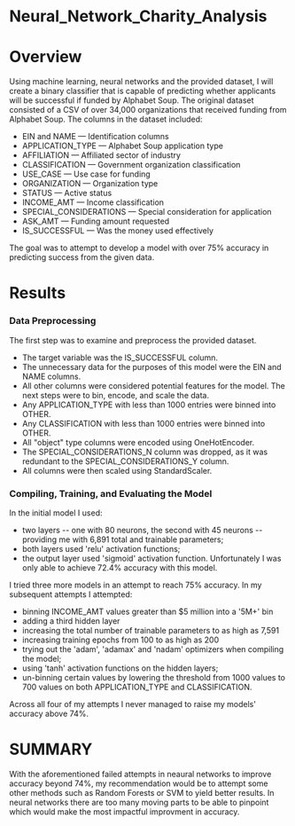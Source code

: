# Neural_Network_Charity_Analysis

# Overview

Using machine learning, neural networks and the provided dataset, I will create a binary classifier that is capable of predicting whether applicants will be successful if funded by Alphabet Soup. The original dataset consisted of a CSV of over 34,000 organizations that received funding from Alphabet Soup. The columns in the dataset included:

* EIN and NAME — Identification columns
* APPLICATION_TYPE — Alphabet Soup application type
* AFFILIATION — Affiliated sector of industry
* CLASSIFICATION — Government organization classification
* USE_CASE — Use case for funding
* ORGANIZATION — Organization type
* STATUS — Active status
* INCOME_AMT — Income classification
* SPECIAL_CONSIDERATIONS — Special consideration for application
* ASK_AMT — Funding amount requested
* IS_SUCCESSFUL — Was the money used effectively

The goal was to attempt to develop a model with over 75% accuracy in predicting success from the given data.

# Results

### Data Preprocessing

The first step was to examine and preprocess the provided dataset.

* The target variable was the IS_SUCCESSFUL column.
* The unnecessary data for the purposes of this model were the EIN and NAME columns.
* All other columns were considered potential features for the model. The next steps were to bin, encode, and scale the   data.
* Any APPLICATION_TYPE with less than 1000 entries were binned into OTHER.
* Any CLASSIFICATION with less than 1000 entries were binned into OTHER.
* All "object" type columns were encoded using OneHotEncoder.
* The SPECIAL_CONSIDERATIONS_N column was dropped, as it was redundant to the SPECIAL_CONSIDERATIONS_Y column.
* All columns were then scaled using StandardScaler.

### Compiling, Training, and Evaluating the Model

In the initial model I used:

* two layers -- one with 80 neurons, the second with 45 neurons -- providing me with 6,891 total and trainable parameters;
* both layers used 'relu' activation functions;
* the output layer used 'sigmoid' activation function. Unfortunately I was only able to achieve 72.4% accuracy with this model.

I tried three more models in an attempt to reach 75% accuracy. In my subsequent attempts I attempted:

* binning INCOME_AMT values greater than $5 million into a '5M+' bin
* adding a third hidden layer
* increasing the total number of trainable parameters to as high as 7,591
* increasing training epochs from 100 to as high as 200
* trying out the 'adam', 'adamax' and 'nadam' optimizers when compiling the model;
* using 'tanh' activation functions on the hidden layers;
* un-binning certain values by lowering the threshold from 1000 values to 700 values on both APPLICATION_TYPE and CLASSIFICATION.

Across all four of my attempts I never managed to raise my models' accuracy above 74%.

# SUMMARY

With the aforementioned failed attempts in neaural networks to improve accuracy beyond 74%, my recommendation would be to attempt some other methods such as Random Forests or SVM to yield better results. In neural networks there are too many moving parts to be able to pinpoint which would make the most impactful improvment in accuracy. 
